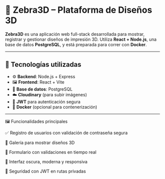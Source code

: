 # 🦓 Zebra3D – Plataforma de Diseños 3D

**Zebra3D** es una aplicación web full-stack desarrollada para mostrar, registrar y gestionar diseños de impresión 3D. Utiliza **React + Node.js**, una base de datos **PostgreSQL**, y está preparada para correr con **Docker**.

---

## 🚀 Tecnologías utilizadas

- ⚙️ **Backend**: Node.js + Express
- 🖼️ **Frontend**: React + Vite
- 🐘 **Base de datos**: PostgreSQL
- ☁️ **Cloudinary** (para subir imágenes)
- 🔐 **JWT** para autenticación segura
- 🐳 **Docker** (opcional para contenerización)

---

🖼️ Funcionalidades principales

✅ Registro de usuarios con validación de contraseña segura

📸 Galería para mostrar diseños 3D

🧾 Formulario con validaciones en tiempo real

🌙 Interfaz oscura, moderna y responsiva

🔐 Seguridad con JWT en rutas privadas

